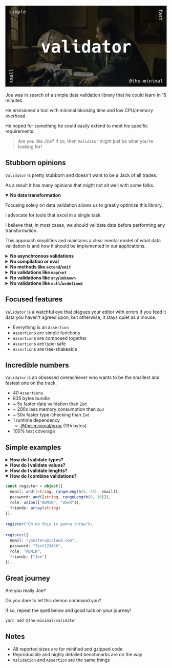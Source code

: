 ![Validator image](https://github.com/the-minimal/validator/blob/main/docs/the-minimal-validator.jpg?raw=true)

Joe was in search of a simple data validation library that he could learn in 15 minutes.

He envisioned a tool with minimal blocking time and low CPU/memory overhead.

He hoped for something he could easily extend to meet his specific requirements.

> Are you like Joe? If so, then `Validator` might just be what you're looking for!

## Stubborn opinions

`Validator` is pretty stubborn and doesn't want to be a Jack of all trades.

As a result it has many opinions that might not sit well with some folks.

<details open>
  <summary><b>No data transformation</b></summary>

  Focusing solely on data validation allows us to greatly optimize this library.

  I advocate for tools that excel in a single task.

  I believe that, in most cases, we should validate data before performing any transformation.

  This approach simplifies and maintains a clear mental model of what data validation is and how it should be implemented in our applications.

</details>

<details>
  <summary><b>No asynchronous validations</b></summary>

  JSON data types do not require asynchronous validation.

  Avoid introducing side effects within validations.

  Don't do this:

  ```ts
  // definition
  const validate = and([
    string,
    minLength(5),
    async (v) => {
      if(!(await File.exists(v))) {
        throw Error("File does not exist");
      }
    }
  ]);

  // endpoint
  await validate(filename);
  ```

  Do this instead:

  ```ts
  // definition
  const validate = and([
    string,
    minLength(5),
  ]);

  // endpoint
  validate(filename);

  if(!(await File.exists(filename))) {
    throw Error("File does not exist");
  }
  ```

</details>

<details>
  <summary><b>No compilation or eval</b></summary>

  Compilation with `Function`/`eval` syntax is not allowed in all environments and, more importantly, it would mean maintaining two different runtime implementations, which I do not want.

  It also sacrifices initial blocking for faster subsequent runs, which might be useful in some scenarios. However, this library is primarily designed for serverless runtimes, where this would result in drastically slower performance.

</details>

<details>
  <summary><b>No methods like <code>extend</code>/<code>omit</code></b></summary>

  In order to allow such methods, we would have to make the schema accessible from the outside.

  This would change the design from using individual callable validations to using objects with properties, one of which is the validation.

  Additionally, this would make it possible, for example, to extend any object, even if we don't want users to have such capability.

  To address this issue, we would need to introduce some form of object schema freezing.

  All of this complicates the API, slows down the library, and increases the bundle size.

  You can make an object extendable by exporting its schema separately and then spreading it inside another schema.

</details>

<details>
  <summary><b>No validations like <code>map</code>/<code>set</code></b></summary>

  The main focus of this library is the data validation of JSON (primarily from fetch requests).

  JSON does not support these data types, so it makes no sense to include them in this library.

  If you want to use this library with these higher-level primitives, then I recommend validating the input of these primitives.

</details>

<details>
  <summary><b>No validations like <code>any</code>/<code>unknown</code></b></summary>

  You should always define concrete types.

  Otherwise, what's the point of using TypeScript together with this library?

</details>


<details>
  <summary><b>No validations like <code>null</code>/<code>undefined</code></b></summary>

  Checking strictly for `null` or `undefined` alone makes no sense.

  You always want to know if something can be _something_ or _nothing_.

  Therefore, you should always use `nullable`, `optional`, or `nullish` instead.

</details>

## Focused features

`Validator` is a watchful eye that plagues your editor with errors if you feed it data you haven't agreed upon, but otherwise, it stays quiet as a mouse.

- Everything is an `Assertion`
- `Assertion`s are simple functions
- `Assertion`s are composed together
- `Assertion`s are type-safe
- `Assertion`s are tree-shakeable

## Incredible numbers

`Validator` is an obsessed overachiever who wants to be the smallest and fastest one on the track.

- 40 `Assertion`s
- 835 bytes bundle
- ~ 5x faster data validation than `Zod`
- ~ 200x less memory consumption than `Zod`
- ~ 50x faster type-checking than `Zod`
- 1 runtime dependency
  - [@the-minimal/error](https://github.com/the-minimal/error) (135 bytes)
- 100% test coverage

## Simple examples

<details>
  <summary><b>How do I validate types?</b></summary>

  ```ts
  string("Hello, World!");
  number(420);
  boolean(true);
  ```

</details>

<details>
  <summary><b>How do I validate values?</b></summary>

  ```ts
  value(26);
  notValue(0);
  minValue(18);
  maxValue(100);
  rangeValue(18, 100);
  ```

</details>

<details>
  <summary><b>How do I validate lenghts?</b></summary>

  ```ts
  length(5);
  notLength(0);
  minLength(8);
  maxLength(16);
  rangeLength(8, 16);
  ```

</details>

<details open>
  <summary><b>How do I combine validations?</b></summary>

  ```ts
  const register = object({
    email: and([string, rangeLength(5, 35), email]),
    password: and([string, rangeLength(8, 16)]),
    role: union(["ADMIN", "USER"]),
    friends: array(string)
  });

  register("Oh no this is gonna throw");

  register({
    email: "yamiteru@icloud.com",
    password: "Test123456",
    role: "ADMIN",
    friends: ["Joe"]
  });
  ```

</details>

## Great journey

Are you really Joe?

Do you dare to let this demon command you?

If so, repeat the spell below and good luck on your journey!

```bash
yarn add @the-minimal/validator
```

## Notes

- All reported sizes are for minified and gzipped code
- Reproducible and highly detailed benchmarks are on the way
- `Validation` and `Assertion` are the same things
